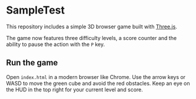 # SampleTest

This repository includes a simple 3D browser game built with [Three.js](https://threejs.org/).

The game now features three difficulty levels, a score counter and the ability to pause the action with the `P` key.

## Run the game
Open `index.html` in a modern browser like Chrome. Use the arrow keys or WASD to move the green cube and avoid the red obstacles.
Keep an eye on the HUD in the top right for your current level and score.
